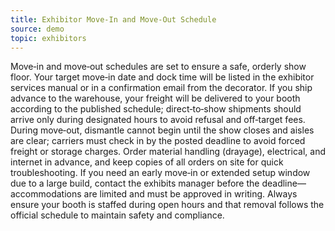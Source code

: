 ```yaml
---
title: Exhibitor Move-In and Move-Out Schedule
source: demo
topic: exhibitors
---
```


Move‑in and move‑out schedules are set to ensure a safe, orderly show floor. Your target move‑in date and dock time will be listed in the exhibitor services manual or in a confirmation email from the decorator. If you ship advance to the warehouse, your freight will be delivered to your booth according to the published schedule; direct‑to‑show shipments should arrive only during designated hours to avoid refusal and off‑target fees. During move‑out, dismantle cannot begin until the show closes and aisles are clear; carriers must check in by the posted deadline to avoid forced freight or storage charges. Order material handling (drayage), electrical, and internet in advance, and keep copies of all orders on site for quick troubleshooting. If you need an early move‑in or extended setup window due to a large build, contact the exhibits manager before the deadline—accommodations are limited and must be approved in writing. Always ensure your booth is staffed during open hours and that removal follows the official schedule to maintain safety and compliance.
